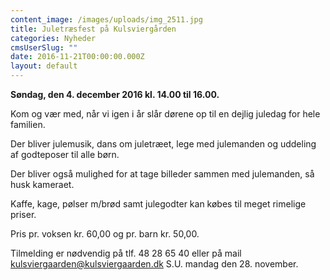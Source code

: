 ```yaml
---
content_image: /images/uploads/img_2511.jpg
title: Juletræsfest på Kulsviergården
categories: Nyheder
cmsUserSlug: ""
date: 2016-11-21T00:00:00.000Z
layout: default
---
```


**Søndag, den 4. december 2016 kl. 14.00 til 16.00.**

Kom og vær med, når vi igen i år slår dørene op til en dejlig juledag for hele familien.

Der bliver julemusik, dans om juletræet, lege med julemanden og uddeling af godteposer til alle børn.

Der bliver også mulighed for at tage billeder sammen med julemanden, så husk kameraet.

Kaffe, kage, pølser m/brød samt julegodter kan købes til meget rimelige priser.

Pris pr. voksen kr. 60,00 og pr. barn kr. 50,00.

Tilmelding er nødvendig på tlf. 48 28 65 40 eller på mail [kulsviergaarden@kulsviergaarden.dk](mailto:kulsviergaarden@kulsviergaarden.dk)
S.U. mandag den 28. november.

